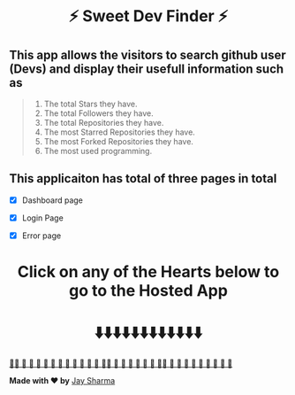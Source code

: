 <h1 align="center">⚡ Sweet Dev Finder ⚡</h1>

## This app allows the visitors to search github user (Devs) and display their usefull information such as 
> 1. The total Stars they have.
> 2. The total Followers they have. 
> 3. The total Repositories they have.
> 4. The most Starred Repositories they have.
> 5. The most Forked Repositories they have.
> 6. The most used programming. 
>>>

## This applicaiton has total of three pages in total

- [x] Dashboard page
- [x] Login Page
- [x] Error page


<h1 align="center"> Click on any of the Hearts below to go to the Hosted App </h1>
<h1 align="center"> ⬇️⬇️⬇️⬇️⬇️⬇️⬇️⬇️⬇️⬇️⬇️⬇️ </h1>

 [ 💖💖 💖 💖 💖 💖 💖 💖 💖 💖 💖 💖 💖 💖💖 💖 💖 💖 💖 💖 💖 💖💖 💖 💖 💖 💖 💖  💖 💖 💖 💖 ](https://www.linkedin.com/in/j-shharma/)



**Made with ♥ by** [Jay Sharma](https://www.linkedin.com/in/j-shharma/)